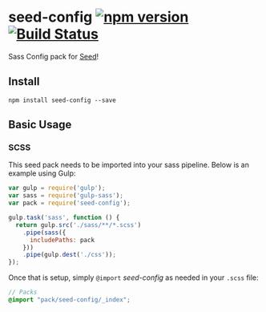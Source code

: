# seed-config [![npm version](https://badge.fury.io/js/seed-config.svg)](https://badge.fury.io/js/seed-config) [![Build Status](https://travis-ci.org/helpscout/seed-config.svg?branch=master)](https://travis-ci.org/helpscout/seed-config)

Sass Config pack for [Seed](https://github.com/helpscout/seed)!

## Install
```
npm install seed-config --save
```


## Basic Usage

### SCSS
This seed pack needs to be imported into your sass pipeline. Below is an example using Gulp:


```javascript
var gulp = require('gulp');
var sass = require('gulp-sass');
var pack = require('seed-config');

gulp.task('sass', function () {
  return gulp.src('./sass/**/*.scss')
    .pipe(sass({
      includePaths: pack
    }))
    .pipe(gulp.dest('./css'));
});
```

Once that is setup, simply `@import` *seed-config* as needed in your `.scss` file:

```scss
// Packs
@import "pack/seed-config/_index";
```
